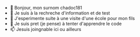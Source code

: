 - 👋 Bonjour, mon surnom  chadoc181
- 👀 Je suis à la rechreche d'information et de test
- 🌱 J'esperimente suite à une visite d'une école pour mon fils
- 💞️ Je suis pret (je pense) à tenter d'apprendre le code
- 📫 Jesuis joingnable ici ou ailleurs
